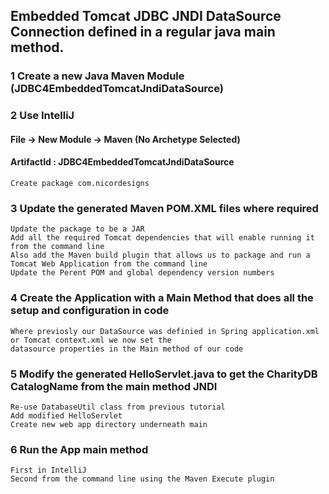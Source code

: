 ## Embedded Tomcat JDBC JNDI DataSource Connection defined in a regular java main method.

### 1 Create a new Java Maven Module (JDBC4EmbeddedTomcatJndiDataSource)

### 2 Use IntelliJ

#### File -> New Module -> Maven (No Archetype Selected)

#### ArtifactId : JDBC4EmbeddedTomcatJndiDataSource

    Create package com.nicordesigns

### 3 Update the generated Maven POM.XML files where required

    Update the package to be a JAR
    Add all the required Tomcat dependencies that will enable running it from the command line
    Also add the Maven build plugin that allows us to package and run a Tomcat Web Application from the command line
    Update the Perent POM and global dependency version numbers

### 4  Create the Application with a Main Method that does all the setup and configuration in code

    Where previosly our DataSource was definied in Spring application.xml or Tomcat context.xml we now set the
    datasource properties in the Main method of our code

### 5 Modify the generated HelloServlet.java to get the CharityDB CatalogName from the main method JNDI

    Re-use DatabaseUtil class from previous tutorial 
    Add modified HelloServlet 
    Create new web app directory underneath main

### 6 Run the App main method

    First in IntelliJ
    Second from the command line using the Maven Execute plugin






